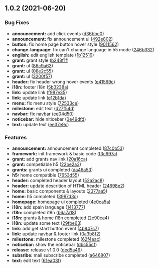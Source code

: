 ## 1.0.2 (2021-06-20)


### Bug Fixes

* **announcement:** add click events ([d36bbc0](https://github.com/kucoin-community-chain/kcc-homepage/commit/d36bbc0001b561a0045b9a8e61fffb70a714462c))
* **announcement:** fix announcement ui ([492e802](https://github.com/kucoin-community-chain/kcc-homepage/commit/492e802c6070d48d4e64e689d9db6adab1abd8ae))
* **button:** fix home page button hover style ([9011562](https://github.com/kucoin-community-chain/kcc-homepage/commit/9011562f1b6313cf7d741206405821ddc7a9c0bf))
* **change-language:** fix can't change language in h5 mode ([246b332](https://github.com/kucoin-community-chain/kcc-homepage/commit/246b332d4b555cceebaa077de94d2715b585184e))
* **english:** edit english template ([1b12519](https://github.com/kucoin-community-chain/kcc-homepage/commit/1b12519e9293cd2dc17fb998368bbafdd70b12ef))
* **grant:** grant style ([b248f1f](https://github.com/kucoin-community-chain/kcc-homepage/commit/b248f1f2fa10e78e82125894e5f2749ec2a6cb8a))
* **grant:** uI ([86c9a63](https://github.com/kucoin-community-chain/kcc-homepage/commit/86c9a63ccee363c3e2ea66c30630d0dc52657354))
* **grant:** uI ([08e2c55](https://github.com/kucoin-community-chain/kcc-homepage/commit/08e2c556f5a89eca27d4bb44f678aff4de18060a))
* **grant:** uI ([3200f57](https://github.com/kucoin-community-chain/kcc-homepage/commit/3200f572b58e9563e9f1ea3e1b699fe9e519ba28))
* **header:** fix header wrong hover events ([e41569c](https://github.com/kucoin-community-chain/kcc-homepage/commit/e41569c50294b491caa1857656a40f251fe26f95))
* **i18n:** footer i18n ([5b3238a](https://github.com/kucoin-community-chain/kcc-homepage/commit/5b3238ab93129d0fac90e44f8a10b40df7eac172))
* **link:** update link ([f987e35](https://github.com/kucoin-community-chain/kcc-homepage/commit/f987e35863e3a87d9420eb9ad1bd070cf79fc4de))
* **link:** update link ([e12b1da](https://github.com/kucoin-community-chain/kcc-homepage/commit/e12b1dad3fa3210506ebba32df23a38b4ddd4e56))
* **menu:** fix menu style ([72533ce](https://github.com/kucoin-community-chain/kcc-homepage/commit/72533cea19d8b6700656d5e812b510eea390db98))
* **milestone:** edit text ([d27f54d](https://github.com/kucoin-community-chain/kcc-homepage/commit/d27f54df163094da8c222c8e480f1f8ec5d156ab))
* **navbar:** fix navbar ([ee04d50](https://github.com/kucoin-community-chain/kcc-homepage/commit/ee04d50bc267b3e25f48322925a1e748125c8a22))
* **noticebar:** hide niticebar ([0e49dfd](https://github.com/kucoin-community-chain/kcc-homepage/commit/0e49dfd6ce10e76dbf6bf9b63623ebf5206e579a))
* **text:** update text ([ee37e9c](https://github.com/kucoin-community-chain/kcc-homepage/commit/ee37e9c210cf963744a42c4d8d421d635640d65c))


### Features

* **announcement:** announcement completed ([87c0b53](https://github.com/kucoin-community-chain/kcc-homepage/commit/87c0b534ba83e8b8c833da683ebd26501256a3a5))
* **framework:** init framework & basic code ([f3c997a](https://github.com/kucoin-community-chain/kcc-homepage/commit/f3c997aa5ae869cecda929d06fbb77e33fefa27f))
* **grant:** add grants nav link ([20a16ca](https://github.com/kucoin-community-chain/kcc-homepage/commit/20a16ca4d2ad9ac4566714bb11471cb9f1d5165e))
* **grant:** competiable h5 ([22be2a3](https://github.com/kucoin-community-chain/kcc-homepage/commit/22be2a3e8c522bd523f9ee36770c2a227fd722d3))
* **grants:** grants ui completed ([da46a53](https://github.com/kucoin-community-chain/kcc-homepage/commit/da46a53d990ca993a5c25b486d91465e45406fdf))
* **h5:** home compatible ([7653d55](https://github.com/kucoin-community-chain/kcc-homepage/commit/7653d5592bbd1635aae5c1fc0c9737da1ad27546))
* **header:** completed header layout ([52a2ac8](https://github.com/kucoin-community-chain/kcc-homepage/commit/52a2ac8841ccdd6600a49d2267ab9476eb9d7bc1))
* **header:** update descrition of HTML header ([24698e2](https://github.com/kucoin-community-chain/kcc-homepage/commit/24698e28884b3eee5e93f5368d80fd614a32a710))
* **home:** basic components & layouts ([2377aa5](https://github.com/kucoin-community-chain/kcc-homepage/commit/2377aa5f1ab5d541067cbe0d27118dd86879fdee))
* **home:** h5 completed ([3997d3c](https://github.com/kucoin-community-chain/kcc-homepage/commit/3997d3cebed3a90b2a03cfe4b66857fa55f8ded0))
* **homepage:** homepage ui completed ([4e0ca5a](https://github.com/kucoin-community-chain/kcc-homepage/commit/4e0ca5ac11e24572d3497442a40247610bce5abe))
* **i18n:** add spain language ([1413777](https://github.com/kucoin-community-chain/kcc-homepage/commit/14137770dcf17b33f37717cf18c3acf9e75ebbde))
* **i18n:** completed i18n ([b6a7a18](https://github.com/kucoin-community-chain/kcc-homepage/commit/b6a7a18191c5590228972727a72e9079447445e1))
* **i18n:** grants & home  i18n completed ([2c90ca4](https://github.com/kucoin-community-chain/kcc-homepage/commit/2c90ca477bb96d2ef5bd72886df8b93c98f86894))
* **i18n:** update some text ([29fbe63](https://github.com/kucoin-community-chain/kcc-homepage/commit/29fbe63652ce6ba02ca49161d20969d7e29c9452))
* **link:** add get start button event ([4b847c7](https://github.com/kucoin-community-chain/kcc-homepage/commit/4b847c756c07a93ff61bf2e4ff39ff52d997db8f))
* **link:** update navbar & footer link ([0a3b8f2](https://github.com/kucoin-community-chain/kcc-homepage/commit/0a3b8f28f2b7453b416fe0d6e1b528998d7277fd))
* **milestone:** milestone completed ([62f4eac](https://github.com/kucoin-community-chain/kcc-homepage/commit/62f4eac8b67ced63755188cef026f3bf89d112b5))
* **noticebar:** show the noticebar ([dbc55cf](https://github.com/kucoin-community-chain/kcc-homepage/commit/dbc55cf6e10400b9e0ab353af8f88a0f9af49347))
* **release:** release v1.0.0 ([ded5a49](https://github.com/kucoin-community-chain/kcc-homepage/commit/ded5a49f5e31e7e8fee9b77c2f5ae79b21e82b73))
* **subsribe:** mail subscribe completed ([a646807](https://github.com/kucoin-community-chain/kcc-homepage/commit/a646807531a602067ede28491aadba37dc9a330d))
* **text:** edit text ([61ea03f](https://github.com/kucoin-community-chain/kcc-homepage/commit/61ea03f85ba569eb02aa606fd29364423f8372b8))

